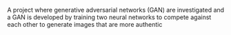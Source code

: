 A project where generative adversarial networks (GAN) are investigated and a GAN is developed by training two neural networks to compete against each other to generate images that are more authentic
